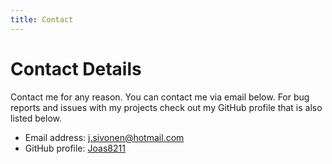 ```yaml
---
title: Contact
---
```


# Contact Details

Contact me for any reason. You can contact me via email below. For bug reports
and issues with my projects check out my GitHub profile that is also listed
below.

- Email address: [j.sivonen@hotmail.com](mailto:j.sivonen@hotmail.com)
- GitHub profile: [Joas8211](https://github.com/joas8211/)
